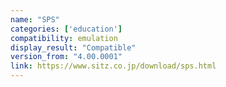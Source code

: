 ```yaml
---
name: "SPS"
categories: ['education']
compatibility: emulation
display_result: "Compatible"
version_from: "4.00.0001"
link: https://www.sitz.co.jp/download/sps.html
---
```


